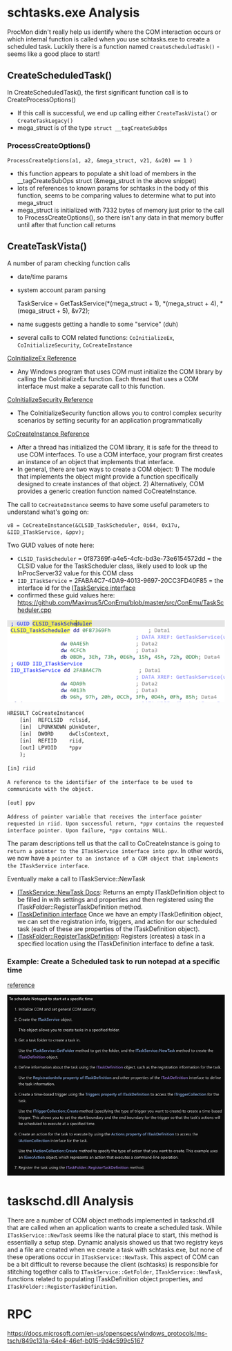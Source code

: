 # schtasks.exe Analysis
ProcMon didn't really help us identify where the COM interaction occurs or which internal function is called when you use schtasks.exe to create a scheduled task. Luckily there is a function named `CreateScheduledTask()` - seems like a good place to start!

## CreateScheduledTask()

In CreateScheduledTask(), the first significant function call is to CreateProcessOptions()
- If this call is successful, we end up calling either `CreateTaskVista()` or `CreateTaskLegacy()`
- mega_struct is of the type `struct __tagCreateSubOps`

### ProcessCreateOptions()

    ProcessCreateOptions(a1, a2, &mega_struct, v21, &v20) == 1 )

- this function appears to populate a shit load of members in the __tagCreateSubOps struct (&mega_struct in the above snippet)
- lots of references to known params for schtasks in the body of this function, seems to be comparing values to determine what to put into mega_struct
- mega_struct is initialized with 7332 bytes of memory just prior to the call to ProcessCreateOptions(), so there isn't any data in that memory buffer until after that function call returns


## CreateTaskVista()

A number of param checking function calls
- date/time params
- system account param parsing

    TaskService = GetTaskService(*(mega_struct + 1), *(mega_struct + 4), *(mega_struct + 5), &v72);

- name suggests getting a handle to some "service" (duh)
- several calls to COM related functions: `CoInitializeEx`, `CoInitializeSecurity`, `CoCreateInstance`

[CoInitializeEx Reference](https://docs.microsoft.com/en-us/windows/win32/learnwin32/initializing-the-com-library)
- Any Windows program that uses COM must initialize the COM library by calling the CoInitializeEx function. Each thread that uses a COM interface must make a separate call to this function.


[CoInitializeSecurity Reference](https://docs.microsoft.com/en-us/windows/win32/com/setting-processwide-security-with-coinitializesecurity)
- The CoInitializeSecurity function allows you to control complex security scenarios by setting security for an application programmatically

[CoCreateInstance Reference](https://docs.microsoft.com/en-us/windows/win32/learnwin32/creating-an-object-in-com)
- After a thread has initialized the COM library, it is safe for the thread to use COM interfaces. To use a COM interface, your program first creates an instance of an object that implements that interface.
- In general, there are two ways to create a COM object: 1) The module that implements the object might provide a function specifically designed to create instances of that object. 2) Alternatively, COM provides a generic creation function named CoCreateInstance.

The call to `CoCreateInstance` seems to have some useful parameters to understand what's going on:

    v8 = CoCreateInstance(&CLSID_TaskScheduler, 0i64, 0x17u, &IID_ITaskService, &ppv);

Two GUID values of note here: 
- `CLSID_TaskScheduler` = 0f87369f-a4e5-4cfc-bd3e-73e6154572dd = the CLSID value for the TaskScheduler class, likely used to look up the InProcServer32 value for this COM class
- `IID_ITaskService` = 2FABA4C7-4DA9-4013-9697-20CC3FD40F85 = the interface id for the [ITaskService interface](https://docs.microsoft.com/en-us/windows/win32/api/taskschd/nn-taskschd-itaskservice)
- confirmed these guid values here: https://github.com/Maximus5/ConEmu/blob/master/src/ConEmu/TaskScheduler.cpp


![](/images/schtasks_com_guids.png)

    HRESULT CoCreateInstance(
        [in]  REFCLSID  rclsid,
        [in]  LPUNKNOWN pUnkOuter,
        [in]  DWORD     dwClsContext,
        [in]  REFIID    riid,
        [out] LPVOID    *ppv
        );

    [in] riid

    A reference to the identifier of the interface to be used to communicate with the object.

    [out] ppv

    Address of pointer variable that receives the interface pointer requested in riid. Upon successful return, *ppv contains the requested interface pointer. Upon failure, *ppv contains NULL.

The param descriptions tell us that the call to CoCreateInstance is going to `return a pointer to the ITaskService interface into ppv`. In other words, we now have a `pointer to an instance of a COM object that implements the ITaskService interface`.

Eventually make a call to ITaskService::NewTask 
- [ITaskService::NewTask Docs](https://docs.microsoft.com/en-us/windows/win32/api/taskschd/nf-taskschd-itaskservice-newtask): Returns an empty ITaskDefinition object to be filled in with settings and properties and then registered using the ITaskFolder::RegisterTaskDefinition method.
- [ITaskDefinition interface](https://docs.microsoft.com/en-us/windows/win32/api/taskschd/nn-taskschd-itaskdefinition) Once we have an empty ITaskDefinition object, we can set the registration info, triggers, and action for our scheduled task (each of these are properties of the ITaskDefinition object).
- [ITaskFolder::RegisterTaskDefinition](https://docs.microsoft.com/en-us/windows/win32/api/taskschd/nf-taskschd-itaskfolder-registertaskdefinition): Registers (creates) a task in a specified location using the ITaskDefinition interface to define a task.


### Example: Create a Scheduled task to run notepad at a specific time

[reference](https://docs.microsoft.com/en-us/windows/win32/taskschd/time-trigger-example--c---)

![](/images/com_taskcreation_steps.png)

# taskschd.dll Analysis

There are a number of COM object methods implemented in taskschd.dll that are called when an application wants to create a scheduled task. While `ITaskService::NewTask` seems like the natural place to start, this method is essentially a setup step. Dynamic analysis showed us that two registry keys and a file are created when we create a task with schtasks.exe, but none of these operations occur in `ITaskService::NewTask`. This aspect of COM can be a bit difficult to reverse because the client (schtasks) is responsible for stitching together calls to `ITaskService::GetFolder`, `ITaskService::NewTask`, functions related to populating ITaskDefinition object properties, and `ITaskFolder::RegisterTaskDefinition`.





# RPC
https://docs.microsoft.com/en-us/openspecs/windows_protocols/ms-tsch/849c131a-64e4-46ef-b015-9d4c599c5167